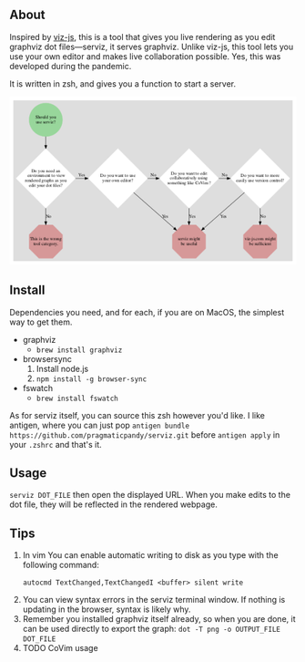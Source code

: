 ## About
Inspired by [viz-js](http://viz-js.com), this is a tool that gives you live rendering as you edit graphviz
dot files—serviz, it serves graphviz. Unlike viz-js, this tool lets you use your own editor and makes live collaboration
possible. Yes, this was developed during the pandemic.

It is written in zsh, and gives you a function to start a server.

![Made with the help of serviz](https://raw.githubusercontent.com/pragmaticpandy/serviz/master/resources/examples/serviz-decision-tree.png)

## Install
Dependencies you need, and for each, if you are on MacOS, the simplest way to get them.

* graphviz
    * `brew install graphviz`
* browsersync
    1. Install node.js
    1. `npm install -g browser-sync`
* fswatch
    * `brew install fswatch`

As for serviz itself, you can source this zsh however you'd like. I like antigen, where you can just
pop `antigen bundle https://github.com/pragmaticpandy/serviz.git` before `antigen apply` in your
`.zshrc` and that's it.

## Usage
`serviz DOT_FILE` then open the displayed URL. When you make edits to the dot file, they will be
reflected in the rendered webpage.

## Tips

1. In vim You can enable automatic writing to disk as you type with the following command:
   ```
   autocmd TextChanged,TextChangedI <buffer> silent write
   ```
1. You can view syntax errors in the serviz terminal window. If nothing is updating in the browser,
   syntax is likely why.
1. Remember you installed graphviz itself already, so when you are done, it can be used directly to
   export the graph: `dot -T png -o OUTPUT_FILE DOT_FILE`
1. TODO CoVim usage
